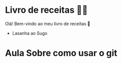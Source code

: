 # Livro de receitas :man_cook:

Olá! Bem-vindo ao meu livro de receitas :wave:

- Lasanha ao Sugo


# Aula Sobre como usar o git
